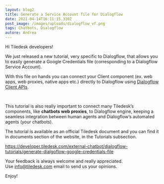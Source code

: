 ```yaml
---
layout: blog2
title: Generate a Service Account file for Dialogflow
date: 2021-04-14T16:11:15.310Z
post_image: /images/uploads/dialogflow_vf.png
tags: Chatbots, Dialogflow
autore: Andrea
---
```

Hi Tiledesk developers!

We just released a new tutorial, very specific to Dialogflow, that allows you to easily generate a Google Credentials file (corresponding to a Dialogflow Service Account).

With this file on hands you can connect your Client component (ex. web apps, web proxies, native apps etc.) directly to Dialogflow using [Dialogflow Client APIs](https://cloud.google.com/dialogflow/docs/reference/libraries/nodejs).

 

This tutorial is also really important to connect many Tiledesk’s components, like **chatbots web proxies**, to Dialogflow engine, keeping a seamless integration between human agents and Dialogflow’s automated agents (your chatbots).

The tutorial is available as an official Tiledesk document and you can find it in documents section of the website, in the Tutorials subsection.

<https://developer.tiledesk.com/external-chatbot/dialogflow-tutorials/generate-dialgoflow-google-credentials-file>

Your feedback is always welcome and really appreciated. Use [info@tiledesk.com](mailto:info@tiledesk.com) email to send us your opinions.

Enjoy!